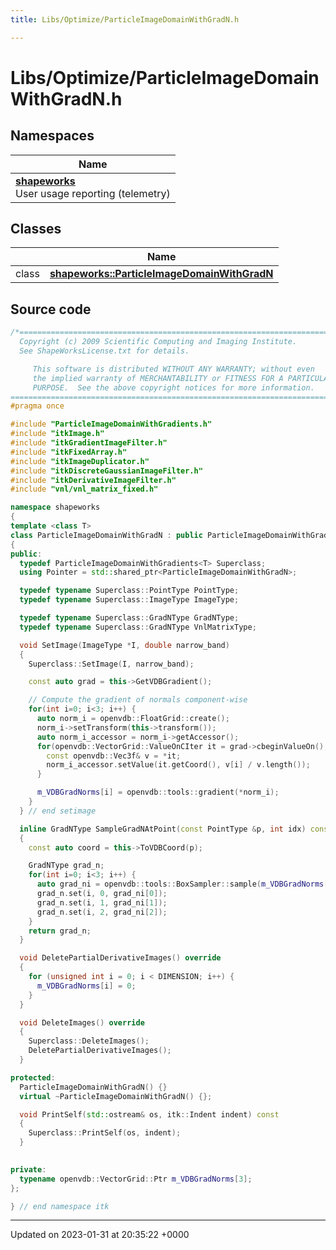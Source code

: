 ```yaml
---
title: Libs/Optimize/ParticleImageDomainWithGradN.h

---
```


# Libs/Optimize/ParticleImageDomainWithGradN.h



## Namespaces

| Name           |
| -------------- |
| **[shapeworks](../Namespaces/namespaceshapeworks.md)** <br>User usage reporting (telemetry)  |

## Classes

|                | Name           |
| -------------- | -------------- |
| class | **[shapeworks::ParticleImageDomainWithGradN](../Classes/classshapeworks_1_1ParticleImageDomainWithGradN.md)**  |




## Source code

```cpp
/*=========================================================================
  Copyright (c) 2009 Scientific Computing and Imaging Institute.
  See ShapeWorksLicense.txt for details.

     This software is distributed WITHOUT ANY WARRANTY; without even 
     the implied warranty of MERCHANTABILITY or FITNESS FOR A PARTICULAR 
     PURPOSE.  See the above copyright notices for more information.
=========================================================================*/
#pragma once

#include "ParticleImageDomainWithGradients.h"
#include "itkImage.h"
#include "itkGradientImageFilter.h"
#include "itkFixedArray.h"
#include "itkImageDuplicator.h"
#include "itkDiscreteGaussianImageFilter.h"
#include "itkDerivativeImageFilter.h"
#include "vnl/vnl_matrix_fixed.h"

namespace shapeworks
{
template <class T>
class ParticleImageDomainWithGradN : public ParticleImageDomainWithGradients<T>
{
public:
  typedef ParticleImageDomainWithGradients<T> Superclass;
  using Pointer = std::shared_ptr<ParticleImageDomainWithGradN>;

  typedef typename Superclass::PointType PointType;
  typedef typename Superclass::ImageType ImageType;

  typedef typename Superclass::GradNType GradNType;
  typedef typename Superclass::GradNType VnlMatrixType;

  void SetImage(ImageType *I, double narrow_band)
  {
    Superclass::SetImage(I, narrow_band);

    const auto grad = this->GetVDBGradient();

    // Compute the gradient of normals component-wise
    for(int i=0; i<3; i++) {
      auto norm_i = openvdb::FloatGrid::create();
      norm_i->setTransform(this->transform());
      auto norm_i_accessor = norm_i->getAccessor();
      for(openvdb::VectorGrid::ValueOnCIter it = grad->cbeginValueOn(); it.test(); ++it) {
        const openvdb::Vec3f& v = *it;
        norm_i_accessor.setValue(it.getCoord(), v[i] / v.length());
      }

      m_VDBGradNorms[i] = openvdb::tools::gradient(*norm_i);
    }
  } // end setimage

  inline GradNType SampleGradNAtPoint(const PointType &p, int idx) const override
  {
    const auto coord = this->ToVDBCoord(p);

    GradNType grad_n;
    for(int i=0; i<3; i++) {
      auto grad_ni = openvdb::tools::BoxSampler::sample(m_VDBGradNorms[i]->tree(), coord);
      grad_n.set(i, 0, grad_ni[0]);
      grad_n.set(i, 1, grad_ni[1]);
      grad_n.set(i, 2, grad_ni[2]);
    }
    return grad_n;
  }

  void DeletePartialDerivativeImages() override
  {
    for (unsigned int i = 0; i < DIMENSION; i++) {
      m_VDBGradNorms[i] = 0;
    }
  }

  void DeleteImages() override
  {
    Superclass::DeleteImages();
    DeletePartialDerivativeImages();
  }

protected:
  ParticleImageDomainWithGradN() {}
  virtual ~ParticleImageDomainWithGradN() {};

  void PrintSelf(std::ostream& os, itk::Indent indent) const
  {
    Superclass::PrintSelf(os, indent);
  }

  
private:
  typename openvdb::VectorGrid::Ptr m_VDBGradNorms[3];
};

} // end namespace itk
```


-------------------------------

Updated on 2023-01-31 at 20:35:22 +0000
